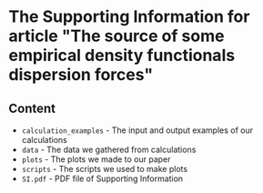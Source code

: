 # The Supporting Information for article "The source of some empirical density functionals dispersion forces"

## Content
- `calculation_examples` - The input and output examples of our calculations
- `data` - The data we gathered from calculations
- `plots` - The plots we made to our paper
- `scripts` - The scripts we used to make plots
- `SI.pdf` - PDF file of Supporting Information